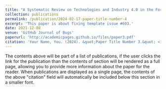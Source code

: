 ```yaml
---
title: "A Systematic Review on Technologies and Industry 4.0 in the Forest Supply Chain: A Framework Identifying Challenges and Opportunities"
collection: publications
permalink: /publication/2024-02-17-paper-title-number-4
excerpt: 'This paper is about fixing template issue #693.'
date: 2021-12-08
venue: 'GitHub Journal of Bugs'
paperurl: 'http://academicpages.github.io/files/paper3.pdf'
citation: 'Your Name, You. (2024). &quot;Paper Title Number 3.&quot; <i>GitHub Journal of Bugs</i>. 1(3).'
---
```


The contents above will be part of a list of publications, if the user clicks the link for the publication than the contents of section will be rendered as a full page, allowing you to provide more information about the paper for the reader. When publications are displayed as a single page, the contents of the above "citation" field will automatically be included below this section in a smaller font.
